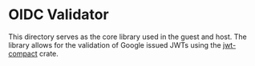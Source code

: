 # OIDC Validator

This directory serves as the core library used in the guest and host. The library allows for the validation of Google issued JWTs using the [jwt-compact] crate. 

[jwt-compact]: https://github.com/slowli/jwt-compact
